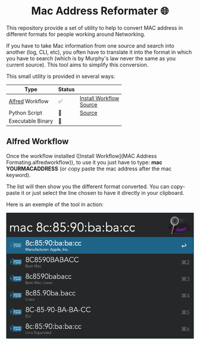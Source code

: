 <h1 align="center">Mac Address Reformater 🌐</h1>



This repository provide a set of utility to help to convert MAC address in different formats for people working around Networking.

If you have to take Mac information from one source and search into another (log, CLI, etc), you often have to translate it into the format in which you have to search (which is by Murphy's law never the same as you current source). This tool aims to simplify this conversion.



This small utility is provided in several ways:

| Type                                          | Status |                                                              |
| --------------------------------------------- | ------ | ------------------------------------------------------------ |
| [Alfred](https://www.alfredapp.com/) Workflow | ✅      | [Install Workflow](MAC%20Address%20Formating.alfredworkflow) <br/>[Source](alfred-mac-address-reformater) |
| Python Script                                 | 🔧      | [Source](python-mac-address-reformater/mac-address-reformater.py) |
| Executable Binary                             | 🔧      |                                                              |



## Alfred Workflow

Once the workflow installed ([Install Workflow](MAC Address Formating.alfredworkflow)), to use it you just have to type: **mac YOURMACADDRESS** (or copy paste the mac address after the mac keyword).

The list will then show you the different format converted. You can copy-paste it or just select the line chosen to have it directly in your clipboard.

Here is an exemple of the tool in action:

![image-20211201213741988](README.assets/image-20211201213741988.png)